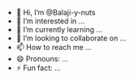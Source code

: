 - 👋 Hi, I’m @Balaji-y-nuts
- 👀 I’m interested in ...
- 🌱 I’m currently learning ...
- 💞️ I’m looking to collaborate on ...
- 📫 How to reach me ...
- 😄 Pronouns: ...
- ⚡ Fun fact: ...

<!---
Balaji-y-nuts/Balaji-y-nuts is a ✨ special ✨ repository because its `README.md` (this file) appears on your GitHub profile.
You can click the Preview link to take a look at your changes.
--->
